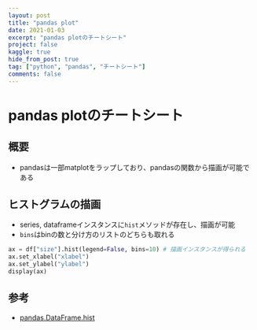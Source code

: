 ```yaml
---
layout: post
title: "pandas plot"
date: 2021-01-03
excerpt: "pandas plotのチートシート"
project: false
kaggle: true
hide_from_post: true
tag: ["python", "pandas", "チートシート"]
comments: false
---
```


# pandas plotのチートシート

## 概要
 - pandasは一部matplotをラップしており、pandasの関数から描画が可能である

## ヒストグラムの描画
 - series, dataframeインスタンスに`hist`メソッドが存在し、描画が可能
 - `bins`はbinの数と分け方のリストのどちらも取れる

```python
ax = df["size"].hist(legend=False, bins=10) # 描画インスタンスが得られる
ax.set_xlabel("xlabel")
ax.set_ylabel("ylabel")
display(ax)
```

## 参考
 - [pandas.DataFrame.hist](https://pandas.pydata.org/docs/reference/api/pandas.DataFrame.hist.html)
